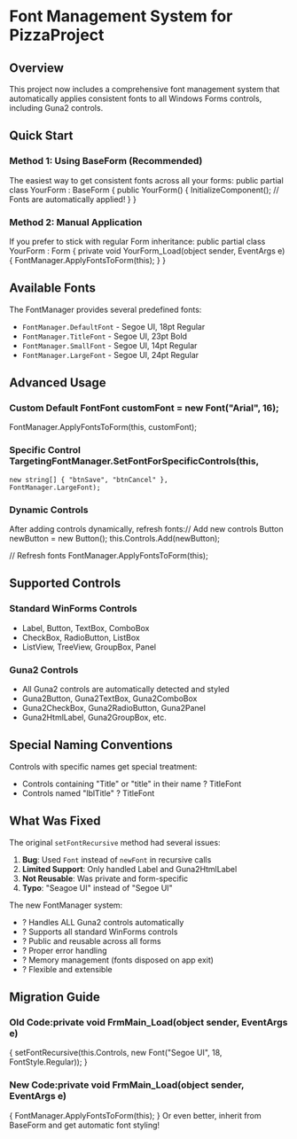 # Font Management System for PizzaProject

## Overview
This project now includes a comprehensive font management system that automatically applies consistent fonts to all Windows Forms controls, including Guna2 controls.

## Quick Start

### Method 1: Using BaseForm (Recommended)
The easiest way to get consistent fonts across all your forms:
public partial class YourForm : BaseForm
{
    public YourForm()
    {
        InitializeComponent();
        // Fonts are automatically applied!
    }
}
### Method 2: Manual Application
If you prefer to stick with regular Form inheritance:
public partial class YourForm : Form
{
    private void YourForm_Load(object sender, EventArgs e)
    {
        FontManager.ApplyFontsToForm(this);
    }
}
## Available Fonts

The FontManager provides several predefined fonts:

- `FontManager.DefaultFont` - Segoe UI, 18pt Regular
- `FontManager.TitleFont` - Segoe UI, 23pt Bold  
- `FontManager.SmallFont` - Segoe UI, 14pt Regular
- `FontManager.LargeFont` - Segoe UI, 24pt Regular

## Advanced Usage

### Custom Default FontFont customFont = new Font("Arial", 16);
FontManager.ApplyFontsToForm(this, customFont);
### Specific Control TargetingFontManager.SetFontForSpecificControls(this, 
    new string[] { "btnSave", "btnCancel" }, 
    FontManager.LargeFont);
### Dynamic Controls
After adding controls dynamically, refresh fonts:// Add new controls
Button newButton = new Button();
this.Controls.Add(newButton);

// Refresh fonts
FontManager.ApplyFontsToForm(this);
## Supported Controls

### Standard WinForms Controls
- Label, Button, TextBox, ComboBox
- CheckBox, RadioButton, ListBox
- ListView, TreeView, GroupBox, Panel

### Guna2 Controls
- All Guna2 controls are automatically detected and styled
- Guna2Button, Guna2TextBox, Guna2ComboBox
- Guna2CheckBox, Guna2RadioButton, Guna2Panel
- Guna2HtmlLabel, Guna2GroupBox, etc.

## Special Naming Conventions

Controls with specific names get special treatment:
- Controls containing "Title" or "title" in their name ? TitleFont
- Controls named "lblTitle" ? TitleFont

## What Was Fixed

The original `setFontRecursive` method had several issues:

1. **Bug**: Used `Font` instead of `newFont` in recursive calls
2. **Limited Support**: Only handled Label and Guna2HtmlLabel
3. **Not Reusable**: Was private and form-specific
4. **Typo**: "Seagoe UI" instead of "Segoe UI"

The new FontManager system:
- ? Handles ALL Guna2 controls automatically
- ? Supports all standard WinForms controls  
- ? Public and reusable across all forms
- ? Proper error handling
- ? Memory management (fonts disposed on app exit)
- ? Flexible and extensible

## Migration Guide

### Old Code:private void FrmMain_Load(object sender, EventArgs e)
{
    setFontRecursive(this.Controls, new Font("Segoe UI", 18, FontStyle.Regular));
}
### New Code:private void FrmMain_Load(object sender, EventArgs e)
{
    FontManager.ApplyFontsToForm(this);
}
Or even better, inherit from BaseForm and get automatic font styling!
